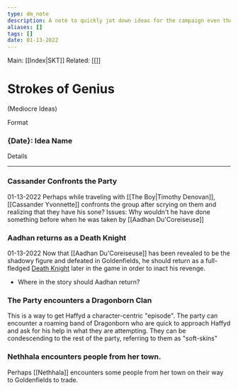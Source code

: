 ```yaml
---
type: dm_note
description: A note to quickly jot down ideas for the campaign even though I may not have an idea of where I am putting them.
aliases: []
tags: []
date: 01-13-2022
---
```

Main: [[Index|SKT]]
Related: [[]]
# Strokes of Genius
(Mediocre Ideas)

Format
### {Date}: Idea Name
Details

---

###  Cassander Confronts the Party
01-13-2022
Perhaps while traveling with [[The Boy|Timothy Denovan]], [[Cassander Yvonnette]] confronts the group after scrying on them and realizing that they have his sone?
Issues: Why wouldn't he have done something before when he was taken by [[Aadhan Du'Coreiseuse]]

### Aadhan returns as a Death Knight
01-13-2022
Now that [[Aadhan Du'Coreiseuse]] has been revealed to be the shadowy figure and defeated in Goldenfields, he should return as a full-fledged [Death Knight](https://www.dndbeyond.com/monsters/death-knight) later in the game in order to inact his revenge.
- Where in the story should Aadhan return?

### The Party encounters a Dragonborn Clan
This is a way to get Haffyd a character-centric "episode". The party can encounter a roaming band of Dragonborn who are quick to approach Haffyd and ask for his help in what they are attempting. They can be condescending to the rest of the party, referring to them as "soft-skins"

### Nethhala encounters people from her town.
Perhaps [[Nethhala]] encounters some people from her town on their way to Goldenfields to trade. 

### 
